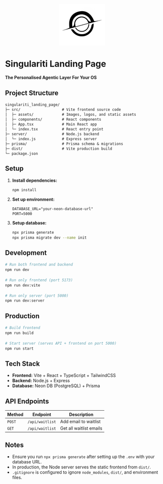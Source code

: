<p align="center">
  <img src="src/assets/singulariti-logo.png" alt="Singulariti Logo" width="150"/>
</p>

# Singulariti Landing Page

**The Personalised Agentic Layer For Your OS**



## Project Structure

```
singulariti_landing_page/
├─ src/                   # Vite frontend source code
│  ├─ assets/             # Images, logos, and static assets
│  ├─ components/         # React components
│  ├─ App.tsx             # Main React app
│  └─ index.tsx           # React entry point
├─ server/                # Node.js backend
│  └─ index.js            # Express server
├─ prisma/                # Prisma schema & migrations
├─ dist/                  # Vite production build
└─ package.json
```

## Setup

1. **Install dependencies:**
   ```bash
   npm install
   ```

2. **Set up environment:**
   ```env
   DATABASE_URL="your-neon-database-url"
   PORT=5000
   ```

3. **Setup database:**
   ```bash
   npx prisma generate
   npx prisma migrate dev --name init
   ```

## Development

```bash
# Run both frontend and backend
npm run dev

# Run only frontend (port 5173)
npm run dev:vite

# Run only server (port 5000)
npm run dev:server
```

## Production

```bash
# Build frontend
npm run build

# Start server (serves API + frontend on port 5000)
npm run start
```

## Tech Stack

* **Frontend:** Vite + React + TypeScript + TailwindCSS
* **Backend:** Node.js + Express
* **Database:** Neon DB (PostgreSQL) + Prisma

## API Endpoints

| Method | Endpoint | Description |
|--------|----------|-------------|
| `POST` | `/api/waitlist` | Add email to waitlist |
| `GET` | `/api/waitlist` | Get all waitlist emails |

## Notes

* Ensure you run `npx prisma generate` after setting up the `.env` with your database URL.
* In production, the Node server serves the static frontend from `dist/`.
* `.gitignore` is configured to ignore `node_modules`, `dist/`, and environment files.